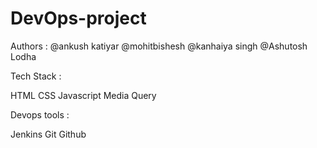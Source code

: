 # DevOps-project

Authors : 
@ankush katiyar
@mohitbishesh
@kanhaiya singh
@Ashutosh Lodha

Tech Stack : 

HTML 
CSS
Javascript 
Media Query

Devops tools : 

Jenkins 
Git
Github
